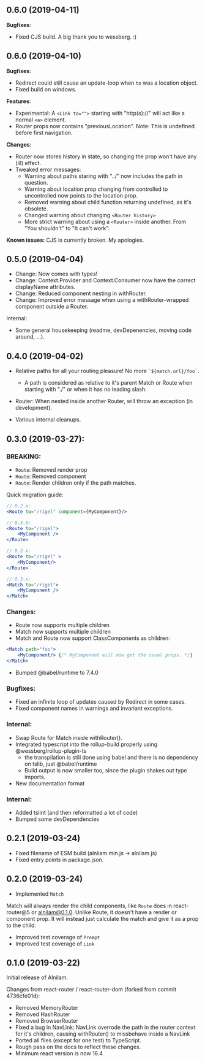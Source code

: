 ## 0.6.0 (2019-04-11)

**Bugfixes**:
* Fixed CJS build. A big thank you to wessberg. :)

## 0.6.0 (2019-04-10)

**Bugfixes**:
* Redirect could still cause an update-loop when ```to``` was a location object.
* Fixed build on windows.

**Features**:
* Experimental: A ```<Link to="">``` starting with "http(s)://" will act like a normal ```<a>``` element.
* Router props now contains "previousLocation". Note: This is undefined before first navigation.

**Changes**:
* Router now stores history in state, so changing the prop won't have any (ill) effect.
* Tweaked error messages:
	* Warning about paths staring with "../" now includes the path in question.
	* Warning about location prop changing from controlled to uncontrolled now points to the location prop.
	* Removed warning about child function returning undefined, as it's obsolete.
	* Changed warning about changing ```<Router history>```
	* More strict warning about using a ```<Router>``` inside another. From "You shouldn't" to "It can't work".

**Known issues:**
CJS is currently broken. My apologies.

## 0.5.0 (2019-04-04)

* Change: Now comes with types!
* Change: Context.Provider and Context.Consumer now have the correct displayName attributes.
* Change: Reduced component nesting in withRouter.
* Change: Improved error message when using a withRouter-wrapped component outside a Router.

Internal:
* Some general housekeeping (readme, devDepenencies, moving code around, ...).

## 0.4.0 (2019-04-02)

* Relative paths for all your routing pleasure! No more ``` `${match.url}/foo` ```.
	* A path is considered as relative to it's parent Match or Route when starting with "./" or when it has no leading slash.
* Router: When nested inside another Router, will throw an exception (in development).

* Various internal cleanups.

## 0.3.0 (2019-03-27):

### BREAKING:

* ```Route```: Removed render prop
* ```Route```: Removed component
* ```Route```: Render children only if the path matches.

Quick migration guide:

```jsx
// 0.2.x:
<Route to="/rigel" component={MyComponent}/>

// 0.3.0:
<Route to="/rigel">
	<MyComponent />
</Route>
```

```jsx
// 0.2.x:
<Route to="/rigel" >
	<MyComponent/>
</Route>

// 0.3.x:
<Match to="/rigel">
	<MyComponent />
</Match>
```

### Changes:

* Route now supports multiple children
* Match now supports multiple children
* Match and Route now support ClassComponents as children:

```jsx
<Match path="foo">
	<MyComponent/> {/* MyComponent will now get the usual props. */}
</Match>
```

* Bumped @babel/runtime to 7.4.0

### Bugfixes:

* Fixed an infinite loop of updates caused by Redirect in some cases.
* Fixed component names in warnings and invariant exceptions.

### Internal:

* Swap Route for Match inside withRouter().
* Integrated typescript into the rollup-build properly using @wessberg/rollup-plugin-ts
  * the transpilation is still done using babel and there is no dependency on tslib, just @babel/runtime
  * Build output is now smaller too, since the plugin shakes out type imports.
* New documentation format

### Internal:

* Added tslint (and then reformatted a lot of code)
* Bumped some devDependencies

## 0.2.1 (2019-03-24)

* Fixed filename of ESM build (alnilam.min.js -> alnilam.js)
* Fixed entry points in package.json.

## 0.2.0 (2019-03-24)

* Implemented ```Match```

Match will always render the child components, like ```Route``` does in react-router@5 or alnilam@0.1.0. Unlike Route, it doesn't have a
render or component prop. It will instead just calculate the match and give it as a prop to the child.

* Improved test coverage of ```Prompt```
* Improved test coverage of ```Link```

## 0.1.0 (2019-03-22)

Initial release of Alnilam.

Changes from react-router / react-router-dom (forked from commit 4736cfe01d):

* Removed MemoryRouter
* Removed HashRouter
* Removed BrowserRouter
* Fixed a bug in NavLink: NavLink overrode the path in the router context for it's children, causing withRouter() to missbehave inside a NavLink
* Ported all files (except for one test) to TypeScript.
* Rough pass on the docs to reflect these changes.
* Minimum react version is now 16.4
